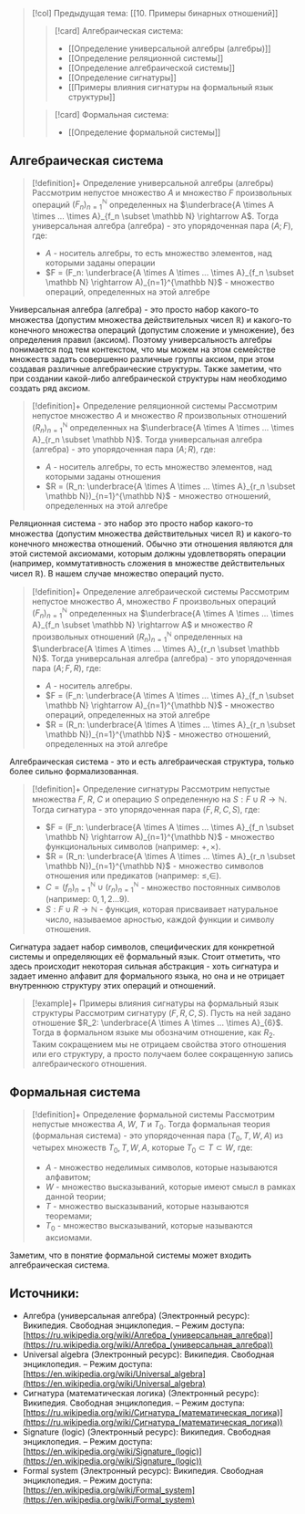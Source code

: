 > [!col] Предыдущая тема: [[10. Примеры бинарных отношений]]
>
>> [!card] Алгебраическая система:
>>* [[Определение универсальной алгебры (алгебры)]]
>>* [[Определение реляционной системы]]
>>* [[Определение алгебраической системы]]
>>* [[Определение сигнатуры]]
>>* [[Примеры влияния сигнатуры на формальный язык структуры]]
>
>> [!card] Формальная система:
>>* [[Определение формальной системы]]
## Алгебраическая система
> [!definition]+ Определение универсальной алгебры (алгебры)
> Рассмотрим непустое множество $A$ и множество $F$ произвольных операций $(F_n)_{n=1}^{\mathbb N}$ определенных на $\underbrace{A \times A \times ... \times A}_{f_n \subset \mathbb N} \rightarrow A$. Тогда универсальная алгебра (алгебра) - это упорядоченная пара $(A; F)$, где:
> * $A$ - носитель алгебры, то есть множество элементов, над которыми заданы операции
> * $F = (F_n: \underbrace{A \times A \times ... \times A}_{f_n \subset \mathbb N} \rightarrow A)_{n=1}^{\mathbb N}$ - множество операций, определенных на этой алгебре

Универсальная алгебра (алгебра) - это просто набор какого-то множества (допустим множества действительных чисел $\mathbb R$) и какого-то конечного множества операций (допустим сложение и умножение), без определения правил (аксиом). Поэтому универсальность алгебры понимается под тем контекстом, что мы можем на этом семействе множеств задать совершенно различные группы аксиом, при этом создавая различные алгебраические структуры. Также заметим, что при создании какой-либо алгебраической структуры нам необходимо создать ряд аксиом. 

> [!definition]+ Определение реляционной системы
> Рассмотрим непустое множество $A$ и множество $R$ произвольных отношений $(R_n)_{n=1}^{\mathbb N}$ определенных на $\underbrace{A \times A \times ... \times A}_{r_n \subset \mathbb N}$. Тогда универсальная алгебра (алгебра) - это упорядоченная пара $(A; R)$, где:
> * $A$ - носитель алгебры, то есть множество элементов, над которыми заданы отношения
> * $R = (R_n: \underbrace{A \times A \times ... \times A}_{r_n \subset \mathbb N})_{n=1}^{\mathbb N}$ - множество отношений, определенных на этой алгебре

Реляционная система - это набор это просто набор какого-то множества (допустим множества действительных чисел $\mathbb R$) и какого-то конечного множества отношений. Обычно эти отношения являются для этой системой аксиомами, которым должны удовлетворять операции (например, коммутативность сложения в множестве действительных чисел $\mathbb R$). В нашем случае множество операций пусто. 

> [!definition]+ Определение алгебраической системы
> Рассмотрим непустое множество $A$, множество $F$ произвольных операций $(F_n)_{n=1}^{\mathbb N}$ определенных на $\underbrace{A \times A \times ... \times A}_{f_n \subset \mathbb N} \rightarrow A$ и множество $R$ произвольных отношений $(R_n)_{n=1}^{\mathbb N}$ определенных на $\underbrace{A \times A \times ... \times A}_{r_n \subset \mathbb N}$. Тогда универсальная алгебра (алгебра) - это упорядоченная пара $( A; F, R)$, где:
> * $A$ - носитель алгебры.
> * $F = (F_n: \underbrace{A \times A \times ... \times A}_{f_n \subset \mathbb N} \rightarrow A)_{n=1}^{\mathbb N}$ - множество операций, определенных на этой алгебре
> * $R = (R_n: \underbrace{A \times A \times ... \times A}_{r_n \subset \mathbb N})_{n=1}^{\mathbb N}$ - множество отношений, определенных на этой алгебре

Алгебраическая система - это и есть алгебраическая структура, только более сильно формализованная. 

> [!definition]+ Определение сигнатуры
> Рассмотрим непустые множества $F$, $R$, $C$ и операцию $S$ определенную на $S : F \cup R \to \mathbb N$. Тогда сигнатура - это упорядоченная пара $(F, R, C, S)$, где: 
> * $F = (F_n: \underbrace{A \times A \times ... \times A}_{f_n \subset \mathbb N} \rightarrow A)_{n=1}^{\mathbb N}$ - множество функциональных символов (например: $+, \times$). 
> * $R = (R_n: \underbrace{A \times A \times ... \times A}_{r_n \subset \mathbb N})_{n=1}^{\mathbb N}$ - множество символов отношения или предикатов (например: $\leq, \in$).
> * $C = (f_n)_{n=1}^{\mathbb N} \cup (r_n)_{n=1}^{\mathbb N}$ - множество постоянных символов (например: $0, 1, 2 ... 9$).
> * $S: F \cup R \to \mathbb N$ - функция, которая присваивает натуральное число, называемое арностью, каждой функции и символу отношения.  

Сигнатура задает набор символов, специфических для конкретной системы и определяющих её формальный язык. Стоит отметить, что здесь происходит некоторая сильная абстракция - хоть сигнатура и задает именно алфавит для формального языка, но она и не отрицает внутреннюю структуру этих операций и отношений. 

> [!example]+ Примеры влияния сигнатуры на формальный язык структуры
> Рассмотрим сигнатуру $(F, R, C, S)$. Пусть на ней задано отношение $R_2: \underbrace{A \times A \times ... \times A}_{6}$. Тогда в формальном языке мы обозначим отношение, как $R_2$. Таким сокращением мы не отрицаем свойства этого отношения или его структуру, а просто получаем более сокращенную запись алгебраического отношения.

## Формальная система
> [!definition]+ Определение формальной системы
> Рассмотрим непустые множества $A$, $W$, $T$ и $T_0$. Тогда формальная теория (формальная система) - это упорядоченная пара $(T_0, T, W, A)$ из четырех множеств $T_0, T, W, A$, которые $T_0 \subset T \subset W$, где:  
> * $A$ - множество неделимых символов, которые называются алфавитом;  
> * $W$ - множество высказываний, которые имеют смысл в рамках данной теории;  
> * $T$ - множество высказываний, которые называются теоремами;  
> * $T_0$ - множество высказываний, которые называются аксиомами.

Заметим, что в понятие формальной системы может входить алгебраическая система.  

## Источники:
* Алгебра (универсальная алгебра) (Электронный ресурс): Википедия. Свободная энциклопедия. – Режим доступа: [https://ru.wikipedia.org/wiki/Алгебра_(универсальная_алгебра)](https://ru.wikipedia.org/wiki/Алгебра_(универсальная_алгебра))
* Universal algebra (Электронный ресурс): Википедия. Свободная энциклопедия. – Режим доступа: [https://en.wikipedia.org/wiki/Universal_algebra](https://en.wikipedia.org/wiki/Universal_algebra)
* Сигнатура (математическая логика) (Электронный ресурс): Википедия. Свободная энциклопедия. – Режим доступа: [https://ru.wikipedia.org/wiki/Сигнатура_(математическая_логика)](https://ru.wikipedia.org/wiki/Сигнатура_(математическая_логика))
* Signature (logic) (Электронный ресурс): Википедия. Свободная энциклопедия. – Режим доступа: [https://en.wikipedia.org/wiki/Signature_(logic)](https://en.wikipedia.org/wiki/Signature_(logic))
* Formal system (Электронный ресурс): Википедия. Свободная энциклопедия. – Режим доступа: [https://en.wikipedia.org/wiki/Formal_system](https://en.wikipedia.org/wiki/Formal_system)